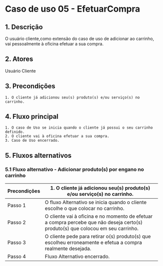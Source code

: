 # Caso de uso 05 - EfetuarCompra

## 1. Descrição
O usuário cliente,como extensão do caso de uso de adicionar ao carrinho, vai pessoalmente à oficina efetuar a sua compra.
## 2. Atores
Usuário Cliente
## 3. Precondições


	1. O cliente já adicionou seu(s) produto(s) e/ou serviço(s) no carrinho.
 
## 4. Fluxo principal

    1. O caso de Uso se inicia quando o cliente já possui o seu carrinho definido.
    2. O cliente vai à oficina efetuar a sua compra.
    3. Caso de Uso encerrado.

## 5. Fluxos alternativos

### 5.1 Fluxo alternativo - Adicionar produto(s) por engano no carrinho

| **Precondições**  | 1. O cliente já adicionou seu(s) produto(s) e/ou serviço(s) no carrinho. |
| --- | --- |
| Passo 1  | O fluxo Alternativo se inicia quando o cliente escolhe o que colocar no carrinho. |
| Passo 2  | O cliente vai à oficina e no momento de efetuar a compra percebe que não deseja certo(s) produto(s) que colocou em seu carrinho. |
| Passo 3  | O cliente pede para retirar o(s) produto(s) que escolheu erroneamente e efetua a compra realmente desejada. |
| Passo 4  | Fluxo Alternativo encerrado. |
